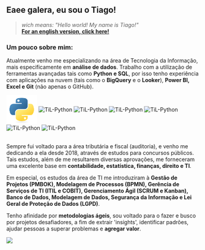 
## Eaee galera, eu sou o Tiago!
> _wich means: "Hello world! My name is Tiago!"_  
> **[For an english version, click here!](https://github.com/til021)**   
### Um pouco sobre mim:


Atualmente venho me especializando na área de Tecnologia da Informação, mais especificamente em **análise de dados**. Trabalho com a utilização de ferramentas avançadas tais como **Python e SQL**, por isso tenho experiência com aplicações na nuvem (tais como o **BigQuery** e o **Looker**), **Power BI, Excel e Git** (não apenas o GitHub).
</div> 
<div style="display: inline_block">    
    <img align="center" alt="TiL-Python" height="75" width="80" src="https://raw.githubusercontent.com/devicons/devicon/master/icons/python/python-original.svg">
    <img align="center" alt="TiL-Python" height="110" width="125" src="https://cdn.jsdelivr.net/gh/devicons/devicon/icons/mysql/mysql-original-wordmark.svg">
    <img align="center" alt="TiL-Python" height="60" width="80" src="https://cdn.worldvectorlogo.com/logos/google-bigquery-logo-1.svg">
    <img align="center" alt="TiL-Python" height="60" width="80" src="https://www.svgrepo.com/show/354012/looker-icon.svg">
    <img align="center" alt="TiL-Python" height="60" width="60" src="https://upload.wikimedia.org/wikipedia/commons/thumb/c/cf/New_Power_BI_Logo.svg/2048px-New_Power_BI_Logo.svg.png">
    <img align="center" alt="TiL-Python" height="60" width="80" src="https://upload.wikimedia.org/wikipedia/commons/3/34/Microsoft_Office_Excel_%282019%E2%80%93present%29.svg">
    <img align="center" alt="TiL-Python" height="60" width="80" src="https://upload.wikimedia.org/wikipedia/commons/9/91/Octicons-mark-github.svg">
</div><br>


Sempre fui voltado para a área tributária e fiscal (auditoria), e venho me dedicando a ela desde 2018, através de estudos para concursos públicos. Tais estudos, além de me resultarem diversas aprovações, me forneceram uma excelente base em **contabilidade, estatística, finanças, direito e TI**.

Em especial, os estudos da área de TI me introduziram à **Gestão de Projetos (PMBOK), Modelagem de Processos (BPMN), Gerência de Serviços de TI (ITIL e COBIT), Gerenciamento Ágil (SCRUM e Kanban), Banco de Dados, Modelagem de Dados, Segurança da Informação e Lei Geral de Proteção de Dados (LGPD)**. 

Tenho afinidade por **metodologias ágeis**, sou voltado para o fazer e busco por projetos desafiadores, a fim de extrair 'insights', identificar padrões, ajudar pessoas a superar problemas e **agregar valor**.

<div align="left">
  <a href="https://github.com/til021">
  <img height="200em" src="https://github-readme-stats.vercel.app/api?username=til021&show_icons=true&theme=swift&include_all_commits=true&count_private=true"/>
